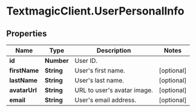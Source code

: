 # TextmagicClient.UserPersonalInfo

## Properties
Name | Type | Description | Notes
------------ | ------------- | ------------- | -------------
**id** | **Number** | User ID. | 
**firstName** | **String** | User's first name. | [optional] 
**lastName** | **String** | User's last name. | [optional] 
**avatarUrl** | **String** | URL to user's avatar image. | [optional] 
**email** | **String** | User's email address. | [optional] 


